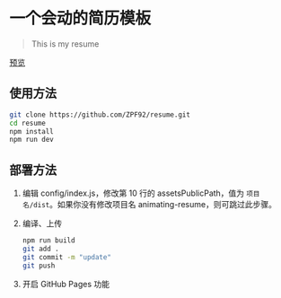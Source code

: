 # 一个会动的简历模板

> This is my resume

[预览](https://jirengu-inc.github.io/animating-resume/public/)

## 使用方法

``` bash
git clone https://github.com/ZPF92/resume.git
cd resume
npm install
npm run dev
```

## 部署方法


1. 编辑 config/index.js，修改第 10 行的 assetsPublicPath，值为 `项目名/dist`。如果你没有修改项目名 animating-resume，则可跳过此步骤。

2. 编译、上传
    ``` bash
    npm run build
    git add .
    git commit -m "update"
    git push
    ```

3. 开启 GitHub Pages 功能

